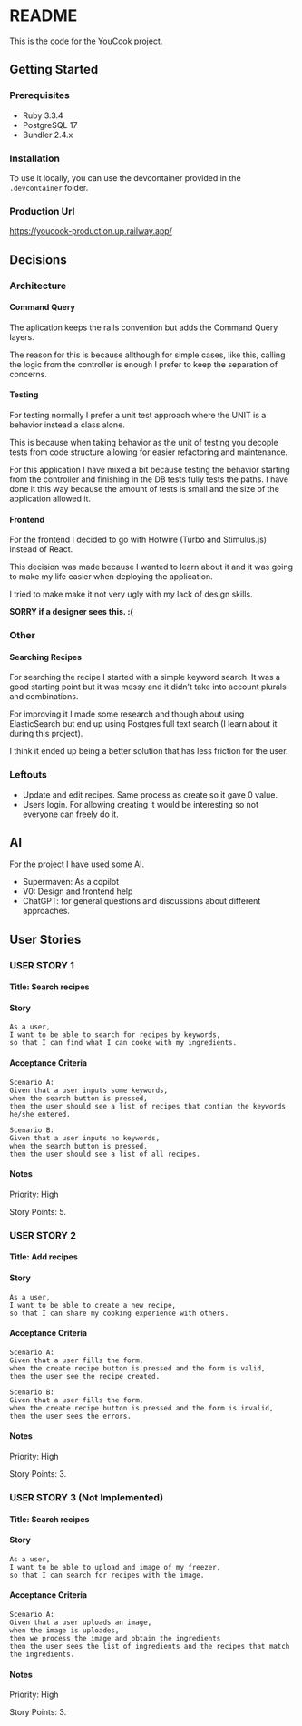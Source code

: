 # README

This is the code for the YouCook project.

## Getting Started

### Prerequisites

- Ruby 3.3.4
- PostgreSQL 17
- Bundler 2.4.x

### Installation

To use it locally, you can use the devcontainer provided in the `.devcontainer` folder.

### Production Url
https://youcook-production.up.railway.app/

## Decisions

### Architecture

#### Command Query
The aplication keeps the rails convention but adds the Command Query layers.

The reason for this is because allthough for simple cases, like this, calling the logic from the controller is enough I prefer to keep the separation of concerns.

#### Testing
For testing normally I prefer a unit test approach where the UNIT is a behavior instead a class alone.

This is because when taking behavior as the unit of testing you decople tests from code structure allowing for easier refactoring and maintenance.

For this application I have mixed a bit because testing the behavior starting from the controller and finishing in the DB tests fully tests the paths. I have done it this way because the amount of tests is small and the size of the application allowed it.

#### Frontend

For the frontend I decided to go with Hotwire (Turbo and Stimulus.js) instead of React.

This decision was made because I wanted to learn about it and it was going to make my life easier when deploying the application.

I tried to make make it not very ugly with my lack of design skills.

**SORRY if a designer sees this. :(**

### Other

#### Searching Recipes
For searching the recipe I started with a simple keyword search. It was a good starting point but it was messy and it didn't take into account plurals and combinations.

For improving it I made some research and though about using ElasticSearch but end up using Postgres full text search (I learn about it during this project).

I think it ended up being a better solution that has less friction for the user.

### Leftouts

* Update and edit recipes. Same process as create so it gave 0 value.
* Users login. For allowing creating it would be interesting so not everyone can freely do it.


## AI
For the project I have used some AI.

* Supermaven: As a copilot
* V0: Design and frontend help
* ChatGPT: for general questions and discussions about different approaches.

## User Stories

### USER STORY 1
#### Title: Search recipes
#### Story
    As a user, 
    I want to be able to search for recipes by keywords, 
    so that I can find what I can cooke with my ingredients.
#### Acceptance Criteria
    Scenario A:
    Given that a user inputs some keywords, 
    when the search button is pressed,
    then the user should see a list of recipes that contian the keywords he/she entered.

    Scenario B:
    Given that a user inputs no keywords,
    when the search button is pressed,
    then the user should see a list of all recipes.

#### Notes
Priority: High

Story Points: 5.

### USER STORY 2
#### Title: Add recipes
#### Story
    As a user, 
    I want to be able to create a new recipe,
    so that I can share my cooking experience with others.
#### Acceptance Criteria
    Scenario A:
    Given that a user fills the form, 
    when the create recipe button is pressed and the form is valid,
    then the user see the recipe created.
    
    Scenario B:
    Given that a user fills the form, 
    when the create recipe button is pressed and the form is invalid,
    then the user sees the errors.

#### Notes
Priority: High

Story Points: 3.

### USER STORY 3 (Not Implemented)
#### Title: Search recipes
#### Story
    As a user, 
    I want to be able to upload and image of my freezer,
    so that I can search for recipes with the image.
#### Acceptance Criteria
    Scenario A:
    Given that a user uploads an image,
    when the image is uploades,
    then we process the image and obtain the ingredients
    then the user sees the list of ingredients and the recipes that match the ingredients.

#### Notes
Priority: High

Story Points: 3.
